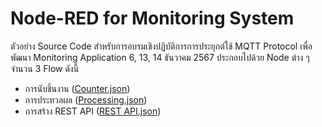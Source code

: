 # Node-RED for Monitoring System

ตัวอย่าง Source Code สำหรับการอบรมเชิงปฏิบัติการการประยุกต์ใช้ MQTT Protocol เพื่อพัฒนา Monitoring Application 6, 13, 14 ธันวาคม 2567 ประกอบไปด้วย Node ต่าง ๆ จำนวน 3 Flow ดังนี้

- การนับชิ้นงาน ([Counter.json](./src/Counter.json))
- การประทวลผล ([Processing.json](./src/Processing.json))
- การสร้าง REST API ([REST API.json](./src/REST%20API.json))
